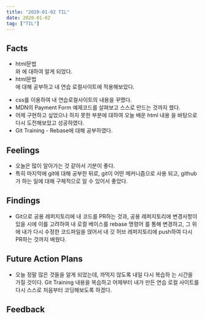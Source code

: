 ```yaml
---
title: "2020-01-02 TIL"
date: 2020-01-02
tag: ["TIL"]
---
```


## Facts

  - html문법 <div>와 <label>에 대하여 알게 되었다.
  - html문법 <form>에 대해 공부하고 내 연습 로컬사이트에 적용해보았다.
  - css를 이용하여 내 연습로컬사이트의 내용을 꾸몄다.
  - MDN의 Payment Form 예제코드를 살펴보고 스스로 만드는 것까지 했다.
  - 어제 구현하고 싶었으나 하지 못한 부분에 대하여 오늘 배운 html 내용
      을 바탕으로 다시 도전해보았고 성공하였다.
  - Git Training - Rebase에 대해 공부하였다.

## Feelings

  - 오늘은 많이 알아가는 것 같아서 기분이 좋다.
  - 특히 마지막에 git에 대해 공부한 뒤로, git이 어떤 메커니즘으로 사용
      되고, github가 하는 일에 대해 구체적으로 알 수 있어서 좋았다.

## Findings

  - Git으로 공용 레퍼지토리에 내 코드를 PR하는 것과, 공용 레퍼지토리에
      변경사항이 있을 시에 이를 고려하여 내 로컬 베이스를 rebase 명령어
      를 통해 변경하고, 그 위에 내가 다시 수정한 코드파일을 얹어서 내 깃
      허브 레퍼지토리에 push하여 다시 PR하는 것까지 배웠다.

## Future Action Plans

  - 오늘 정말 많은 것들을 알게 되었는데, 까먹지 않도록 내일 다시 복습하
      는 시간을 가질 것이다. Git Training 내용을 복습하고 어제부터 내가 
      만든 연습 로컬 사이트를 다시 스스로 처음부터 코딩해보도록 하겠다. 

## Feedback

